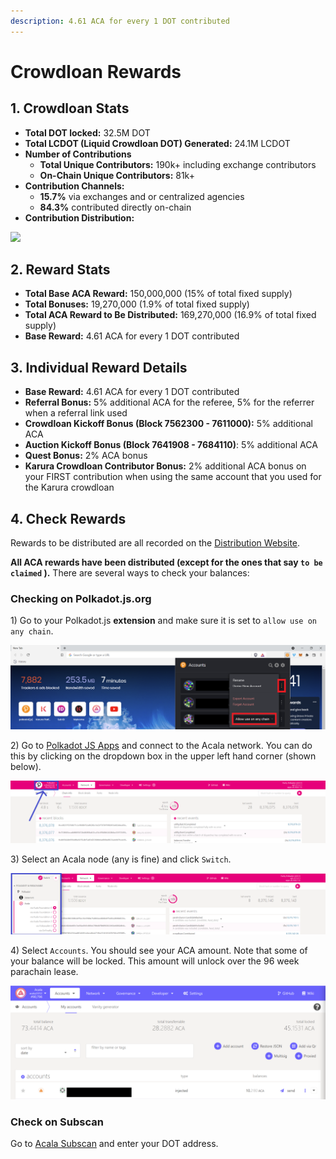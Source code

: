 ```yaml
---
description: 4.61 ACA for every 1 DOT contributed
---
```


# Crowdloan Rewards

## 1. Crowdloan Stats

* **Total DOT locked:** 32.5M DOT
* **Total LCDOT (Liquid Crowdloan DOT) Generated:** 24.1M LCDOT
* **Number of Contributions**
  * **Total Unique Contributors:** 190k+ including exchange contributors
  * **On-Chain Unique Contributors:** 81k+
* **Contribution Channels:**
  * **15.7%** via exchanges and or centralized agencies
  * **84.3%** contributed directly on-chain
* **Contribution Distribution:**

![](https://lh6.googleusercontent.com/Ki7HmQo1POaj1jOj2hC052qe8iQlkxlg1FNooSdLLOe5QMcIhD85mxKdbouDaTrCQVeQX7xv8IUy6WByHU\_4nj5tm8U9EYUywOIKkBcjy4Gj6\_l0gtFpWfn\_xpzVQr\_G7fxFsJg6)

## 2. Reward Stats

* **Total Base ACA Reward:** 150,000,000 (15% of total fixed supply)
* **Total Bonuses:** 19,270,000 (1.9% of total fixed supply)
* **Total ACA Reward to Be Distributed:** 169,270,000 (16.9% of total fixed supply)
* **Base Reward:** 4.61 ACA for every 1 DOT contributed

## 3. Individual Reward Details

* **Base Reward:** 4.61 ACA for every 1 DOT contributed
* **Referral Bonus:** 5% additional ACA for the referee, 5% for the referrer when a referral link used
* **Crowdloan Kickoff Bonus (Block 7562300 - 7611000):** 5% additional ACA
* **Auction Kickoff Bonus (Block 7641908 - 7684110)**: 5% additional ACA
* **Quest Bonus:** 2% ACA bonus
* **Karura Crowdloan Contributor Bonus:** 2% additional ACA bonus on your FIRST contribution when using the same account that you used for the Karura crowdloan

## 4. Check Rewards

Rewards to be distributed are all recorded on the [Distribution Website](https://distribution.acala.network/).

**All ACA rewards have been distributed (except for the ones that say `to be claimed` ).** There are several ways to check your balances:

### Checking on Polkadot.js.org

1\) Go to your Polkadot.js **extension** and make sure it is set to `allow use on any chain`.

![](<../../.gitbook/assets/Allow use on any chain.png>)

2\) Go to [Polkadot JS Apps](https://polkadot.js.org/apps/#/explorer) and connect to the Acala network. You can do this by clicking on the dropdown box in the upper left hand corner (shown below).

![](<../../.gitbook/assets/Toggle for Acala (1).png>)

3\) Select an Acala node (any is fine) and click `Switch`.

![](<../../.gitbook/assets/Select Acala (1).png>)

4\) Select `Accounts`. You should see your ACA amount. Note that some of your balance will be locked. This amount will unlock over the 96 week parachain lease.

![](<../../.gitbook/assets/ACA in polkadot.js.png>)

### Check on Subscan

Go to [Acala Subscan](https://acala.subscan.io/) and enter your DOT address.
